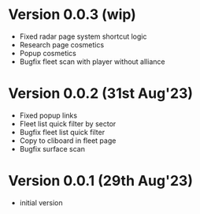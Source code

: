 
# Version 0.0.3 (wip)
- Fixed radar page system shortcut logic
- Research page cosmetics
- Popup cosmetics
- Bugfix fleet scan with player without alliance

# Version 0.0.2 (31st Aug'23)
- Fixed popup links
- Fleet list quick filter by sector
- Bugfix fleet list quick filter
- Copy to cliboard in fleet page
- Bugfix surface scan

# Version 0.0.1 (29th Aug'23)
- initial version